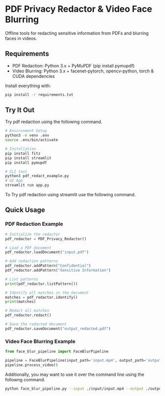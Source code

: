 # PDF Privacy Redactor & Video Face Blurring

Offline tools for redacting sensitive information from PDFs and blurring faces in videos.

## Requirements

- PDF Redaction: Python 3.x + PyMuPDF (pip install pymupdf)
- Video Blurring: Python 3.x + facenet-pytorch, opencv-python, torch & CUDA dependencies

Install everything with:

```bash
pip install -r requirements.txt
```

## Try It Out

Try pdf redaction using the following command.

```bash
# Environment Setup
python3 -m venv .env
source .env/bin/activate

# Installation
pip install fitz
pip install streamlit
pip install pymupdf

# CLI tool
python3 pdf_redact_example.py
# UI App
streamlit run app.py
```

To Try pdf redaction using streamlit use the following command.

## Quick Usage

### PDF Redaction Example

```python
# Initialize the redactor
pdf_redactor = PDF_Privacy_Redactor()

# Load a PDF document
pdf_redactor.loadDocument("input.pdf")

# Add redaction patterns
pdf_redactor.addPattern("Confidential")
pdf_redactor.addPattern("Sensitive Information")

# List patterns
print(pdf_redactor.listPattern())

# Identify all matches in the document
matches = pdf_redactor.identify()
print(matches)

# Redact all matches
pdf_redactor.redact()

# Save the redacted document
pdf_redactor.saveDocument("output_redacted.pdf")
```

### Video Face Blurring Example

```python
from face_blur_pipeline import FaceBlurPipeline

pipeline = FaceBlurPipeline(input_path='input.mp4', output_path='output_blurred.mp4')
pipeline.process_video()
```

Additionally, you may want to use it over the command line using the followng command.

```bash
python face_blur_pipeline.py --input ./input/input.mp4 --output ./output/output_blurred.mp4 --batch_size 16
```
